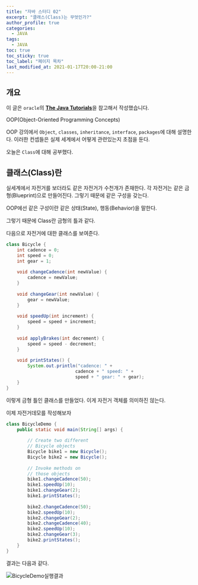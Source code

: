 ```yaml
---
title: "자바 스터디 02"
excerpt: "클래스(Class)는 무엇인가?"
author_profile: true
categories:
  - JAVA
tags:
  - JAVA
toc: true
toc_sticky: true
toc_label: "페이지 목차"
last_modified_at: 2021-01-17T20:00-21:00
---
```


## 개요

이 글은 ```oracle```의 [**The Java Tutorials**](https://docs.oracle.com/javase/tutorial/java/concepts/index.html)을 참고해서 작성했습니다.

OOP(Object-Oriented Programming Concepts)

OOP 강의에서 ```Object```, ```classes```, ```inheritance```, ```interface```, ```packages```에 대해 설명한다. 이러한 컨셉들은 실제 세계에서 어떻게 관련있는지 초점을 둔다.

오늘은 ```Class```에 대해 공부했다.

## 클래스(Class)란

실세계에서 자전거를 보더라도 같은 자전거가 수천개가 존재한다. 각 자전거는 같은 금형(Blueprint)으로 만들어진다. 그렇기 때문에 같은 구성을 갖는다. 

OOP에선 같은 구성이란 같은 상태(State), 행동(Behavior)을 말한다.

그렇기 때문에 Class란 금형의 틀과 같다.

다음으로 자전거에 대한 클래스를 보여준다.

```java
class Bicycle {
    int cadence = 0;
    int speed = 0;
    int gear = 1;
    
    void changeCadence(int newValue) {
        cadence = newValue;
    }
    
    void changeGear(int newValue) {
        gear = newValue;
    }
    
    void speedUp(int increment) {
        speed = speed + increment;
    }
    
    void applyBrakes(int decrement) {
        speed = speed - decrement;
    }
    
    void printStates() {
        System.out.println("cadence: " +
                          cadence + " speed: " + 
                          speed + " gear: " + gear);
    }
}
```

이렇게 금형 틀인 클래스를 만들었다. 이게 자전거 객체를 의미하진 않는다.

이제 자전거데모를 작성해보자

```java
class BicycleDemo {
    public static void main(String[] args) {
        
        // Create two different
        // Bicycle objects
        Bicycle bike1 = new Bicycle();
        Bicycle bike2 = new Bicycle();
        
        // Invoke methods on
        // those objects
        bike1.changeCadence(50);
        bike1.speedUp(10);
        bike1.changeGear(2);
        bike1.printStates();
        
        bike2.changeCadence(50);
        bike2.speedUp(10);
        bike2.changeGear(2);
        bike2.changeCadence(40);
        bike2.speedUp(10);
        bike2.changeGear(3);
        bike2.printStates();
    }
}
```

결과는 다음과 같다.

![BicycleDemo실행결과](https://imgur.com/rffsoTf)